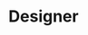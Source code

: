 ---
layout: default
image: jen.jpg
name: Jennifer Ybarra
title: Designer

social: 
  - account: dribbble
    username: jenniferybarra

---